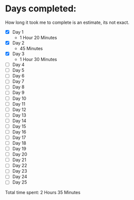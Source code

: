 # Days completed:

How long it took me to complete is an estimate, its not exact.

- [X] Day 1
  - 1 Hour 20 Minutes
- [X] Day 2
  - 45 Minutes
- [X] Day 3
  - 1 Hour 30 Minutes
- [ ] Day 4
- [ ] Day 5
- [ ] Day 6
- [ ] Day 7
- [ ] Day 8
- [ ] Day 9
- [ ] Day 10
- [ ] Day 11
- [ ] Day 12
- [ ] Day 13
- [ ] Day 14
- [ ] Day 15
- [ ] Day 16
- [ ] Day 17
- [ ] Day 18
- [ ] Day 19
- [ ] Day 20
- [ ] Day 21
- [ ] Day 22
- [ ] Day 23
- [ ] Day 24
- [ ] Day 25

Total time spent: 2 Hours 35 Minutes

